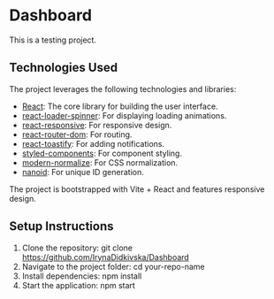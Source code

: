 # Dashboard

This is a testing project.

## Technologies Used

The project leverages the following technologies and libraries:

- [React](https://reactjs.org/): The core library for building the user
  interface.
- [react-loader-spinner](https://www.npmjs.com/package/react-loader-spinner):
  For displaying loading animations.
- [react-responsive](https://www.npmjs.com/package/react-responsive): For
  responsive design.
- [react-router-dom](https://react-router-dom.js.org/): For routing.
- [react-toastify](https://fkhadra.github.io/react-toastify/): For adding
  notifications.
- [styled-components](https://styled-components.com/): For component styling.
- [modern-normalize](https://github.com/sindresorhus/modern-normalize): For CSS
  normalization.
- [nanoid](https://www.npmjs.com/package/nanoid): For unique ID generation.

The project is bootstrapped with Vite + React and features responsive design.

## Setup Instructions

1. Clone the repository: git clone https://github.com/IrynaDidkivska/Dashboard
2. Navigate to the project folder: cd your-repo-name
3. Install dependencies: npm install
4. Start the application: npm start
